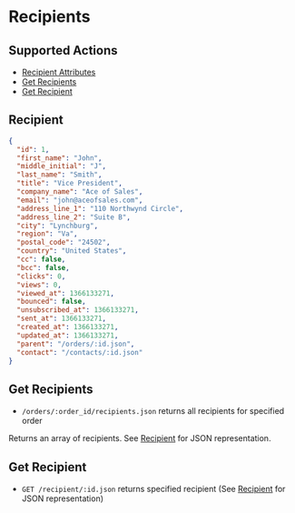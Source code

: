 # Recipients

## Supported Actions

* [Recipient Attributes](#recipient)
* [Get Recipients](#get-recipients)
* [Get Recipient](#get-recipient)

## Recipient

```json
{
  "id": 1,
  "first_name": "John",
  "middle_initial": "J",
  "last_name": "Smith",
  "title": "Vice President",
  "company_name": "Ace of Sales",
  "email": "john@aceofsales.com",
  "address_line_1": "110 Northwynd Circle",
  "address_line_2": "Suite B",
  "city": "Lynchburg",
  "region": "Va",
  "postal_code": "24502",
  "country": "United States",
  "cc": false,
  "bcc": false,
  "clicks": 0,
  "views": 0,
  "viewed_at": 1366133271,
  "bounced": false,
  "unsubscribed_at": 1366133271,
  "sent_at": 1366133271,
  "created_at": 1366133271,
  "updated_at": 1366133271,
  "parent": "/orders/:id.json",
  "contact": "/contacts/:id.json"
}
```

## Get Recipients

* ```/orders/:order_id/recipients.json``` returns all recipients for specified order

Returns an array of recipients. See [Recipient](#recipient) for JSON representation.

## Get Recipient

* ```GET /recipient/:id.json``` returns specified recipient (See [Recipient](#recipient) for JSON representation)
